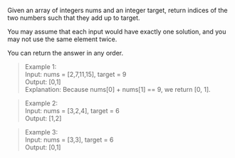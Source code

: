 Given an array of integers nums and an integer target, return indices of the two numbers such that they add up to target.

You may assume that each input would have exactly one solution, and you may not use the same element twice.

You can return the answer in any order.


>Example 1: <br />
Input: nums = [2,7,11,15], target = 9 <br />
Output: [0,1]<br />
Explanation: Because nums[0] + nums[1] == 9, we return [0, 1].

>Example 2:<br />
Input: nums = [3,2,4], target = 6<br />
Output: [1,2]

>Example 3:<br />
Input: nums = [3,3], target = 6<br />
Output: [0,1]
